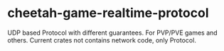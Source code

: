 # cheetah-game-realtime-protocol

UDP based Protocol with different guarantees. For PVP/PVE games and others.
Current crates not contains network code, only Protocol.